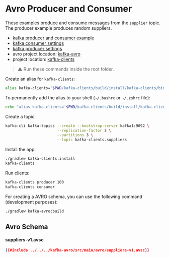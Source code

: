 # Avro Producer and Consumer

These examples produce and consume messages from the `supplier` topic. The producer example produces random suppliers.

- [kafka producer and consumer example](https://docs.confluent.io/platform/current/schema-registry/serdes-develop/serdes-avro.html)
- [kafka consumer settings](https://docs.confluent.io/platform/current/installation/configuration/consumer-configs.html)
- [kafka producer settings](https://docs.confluent.io/platform/current/installation/configuration/producer-configs.html)
- avro project location: [kafka-avro](https://github.com/sauljabin/kafka-sandbox/tree/main/kafka-avro)
- project location: [kafka-clients](https://github.com/sauljabin/kafka-sandbox/tree/main/kafka-clients)

> ⚠️ Run these commands inside the root folder.

Create an alias for `kafka-clients`:

```bash
alias kafka-clients="$PWD/kafka-clients/build/install/kafka-clients/bin/kafka-clients "
```

To permanently add the alias to your shell (`~/.bashrc` or `~/.zshrc` file):

```bash
echo "alias kafka-clients='$PWD/kafka-clients/build/install/kafka-clients/bin/kafka-clients '" >> ~/.zshrc
```

Create a topic:

```bash
kafka-cli kafka-topics --create --bootstrap-server kafka1:9092 \
                       --replication-factor 3 \
                       --partitions 3 \
                       --topic kafka-clients.suppliers
```

Install the app:

```bash
./gradlew kafka-clients:install
kafka-clients
```

Run clients:

```bash
kafka-clients producer 100
kafka-clients consumer
```

For creating a AVRO schema, you can use the following command (development purposes):

```bash
./gradlew kafka-avro:build
```

## Avro Schema

#### suppliers-v1.avsc

```json
{{#include ../../../kafka-avro/src/main/avro/suppliers-v1.avsc}}
```